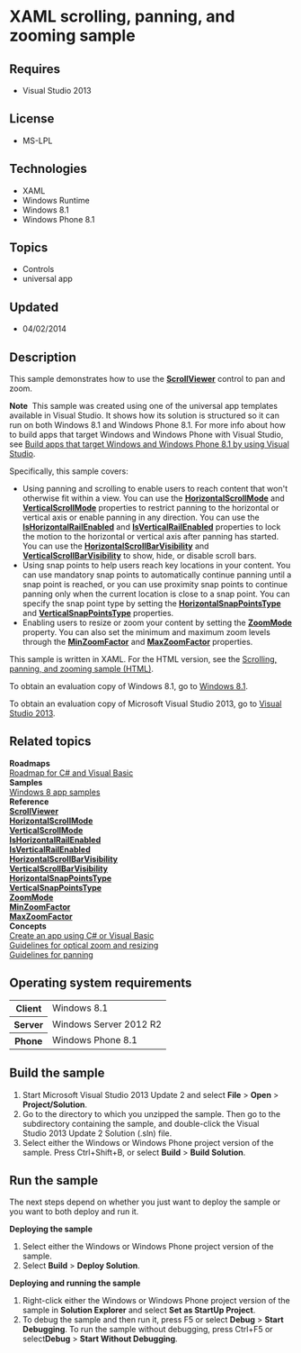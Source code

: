# XAML scrolling, panning, and zooming sample
## Requires
- Visual Studio 2013
## License
- MS-LPL
## Technologies
- XAML
- Windows Runtime
- Windows 8.1
- Windows Phone 8.1
## Topics
- Controls
- universal app
## Updated
- 04/02/2014
## Description

<div id="mainSection">
<p>This sample demonstrates how to use the <a href="http://msdn.microsoft.com/library/windows/apps/br209527">
<b>ScrollViewer</b></a> control to pan and zoom. </p>
<p class="note"><b>Note</b>&nbsp;&nbsp;This sample was created using one of the universal app templates available in Visual Studio. It shows how its solution is structured so it can run on both Windows&nbsp;8.1 and Windows Phone 8.1. For more info about how to build apps
 that target Windows and Windows Phone with Visual Studio, see <a href="http://msdn.microsoft.com/library/windows/apps/dn609832">
Build apps that target Windows and Windows Phone 8.1 by using Visual Studio</a>.</p>
<p>Specifically, this sample covers:</p>
<ul>
<li>Using panning and scrolling to enable users to reach content that won't otherwise fit within a view. You can use the
<a href="http://msdn.microsoft.com/library/windows/apps/br209549"><b>HorizontalScrollMode</b></a> and
<a href="http://msdn.microsoft.com/library/windows/apps/br209589"><b>VerticalScrollMode</b></a> properties to restrict panning to the horizontal or vertical axis or enable panning in any direction. You can use the
<a href="http://msdn.microsoft.com/library/windows/apps/hh968047"><b>IsHorizontalRailEnabled</b></a> and
<a href="http://msdn.microsoft.com/library/windows/apps/hh968049"><b>IsVerticalRailEnabled</b></a> properties to lock the motion to the horizontal or vertical axis after panning has started. You can use the
<a href="http://msdn.microsoft.com/library/windows/apps/br209547"><b>HorizontalScrollBarVisibility</b></a> and
<a href="http://msdn.microsoft.com/library/windows/apps/br209587"><b>VerticalScrollBarVisibility</b></a> to show, hide, or disable scroll bars.
</li><li>Using snap points to help users reach key locations in your content. You can use mandatory snap points to automatically continue panning until a snap point is reached, or you can use proximity snap points to continue panning only when the current location
 is close to a snap point. You can specify the snap point type by setting the <a href="http://msdn.microsoft.com/library/windows/apps/br209553">
<b>HorizontalSnapPointsType</b></a> and <a href="http://msdn.microsoft.com/library/windows/apps/br209593">
<b>VerticalSnapPointsType</b></a> properties. </li><li>Enabling users to resize or zoom your content by setting the <a href="http://msdn.microsoft.com/library/windows/apps/br209601">
<b>ZoomMode</b></a> property. You can also set the minimum and maximum zoom levels through the
<a href="http://msdn.microsoft.com/library/windows/apps/br209567"><b>MinZoomFactor</b></a> and
<a href="http://msdn.microsoft.com/library/windows/apps/br209565"><b>MaxZoomFactor</b></a> properties.
</li></ul>
<p>This sample is written in XAML. For the HTML version, see the <a href="http://go.microsoft.com/fwlink/p/?linkid=242394">
Scrolling, panning, and zooming sample (HTML)</a>.</p>
<p>To obtain an evaluation copy of Windows&nbsp;8.1, go to <a href="http://go.microsoft.com/fwlink/p/?linkid=301696">
Windows&nbsp;8.1</a>.</p>
<p>To obtain an evaluation copy of Microsoft Visual Studio&nbsp;2013, go to <a href="http://go.microsoft.com/fwlink/p/?linkid=301697">
Visual Studio&nbsp;2013</a>.</p>
<h2><a id="related_topics"></a>Related topics</h2>
<dl><dt><b>Roadmaps</b> </dt><dt><a href="http://msdn.microsoft.com/library/windows/apps/br229583">Roadmap for C# and Visual Basic</a>
</dt><dt><b>Samples</b> </dt><dt><a href="http://go.microsoft.com/fwlink/p/?LinkID=227694">Windows 8 app samples</a>
</dt><dt><b>Reference</b> </dt><dt><a href="http://msdn.microsoft.com/library/windows/apps/br209527"><b>ScrollViewer</b></a>
</dt><dt><a href="http://msdn.microsoft.com/library/windows/apps/br209549"><b>HorizontalScrollMode</b></a>
</dt><dt><a href="http://msdn.microsoft.com/library/windows/apps/br209589"><b>VerticalScrollMode</b></a>
</dt><dt><a href="http://msdn.microsoft.com/library/windows/apps/hh968047"><b>IsHorizontalRailEnabled</b></a>
</dt><dt><a href="http://msdn.microsoft.com/library/windows/apps/hh968049"><b>IsVerticalRailEnabled</b></a>
</dt><dt><a href="http://msdn.microsoft.com/library/windows/apps/br209547"><b>HorizontalScrollBarVisibility</b></a>
</dt><dt><a href="http://msdn.microsoft.com/library/windows/apps/br209587"><b>VerticalScrollBarVisibility</b></a>
</dt><dt><a href="http://msdn.microsoft.com/library/windows/apps/br209553"><b>HorizontalSnapPointsType</b></a>
</dt><dt><a href="http://msdn.microsoft.com/library/windows/apps/br209593"><b>VerticalSnapPointsType</b></a>
</dt><dt><a href="http://msdn.microsoft.com/library/windows/apps/br209601"><b>ZoomMode</b></a>
</dt><dt><a href="http://msdn.microsoft.com/library/windows/apps/br209567"><b>MinZoomFactor</b></a>
</dt><dt><a href="http://msdn.microsoft.com/library/windows/apps/br209565"><b>MaxZoomFactor</b></a>
</dt><dt><b>Concepts</b> </dt><dt><a href="http://msdn.microsoft.com/library/windows/apps/br211380">Create an app using C# or Visual Basic</a>
</dt><dt><a href="http://msdn.microsoft.com/library/windows/apps/hh465307">Guidelines for optical zoom and resizing</a>
</dt><dt><a href="http://msdn.microsoft.com/library/windows/apps/hh465310">Guidelines for panning</a>
</dt></dl>
<h2>Operating system requirements</h2>
<table>
<tbody>
<tr>
<th>Client</th>
<td><dt>Windows&nbsp;8.1 </dt></td>
</tr>
<tr>
<th>Server</th>
<td><dt>Windows Server&nbsp;2012&nbsp;R2 </dt></td>
</tr>
<tr>
<th>Phone</th>
<td><dt>Windows Phone 8.1 </dt></td>
</tr>
</tbody>
</table>
<h2>Build the sample</h2>
<p></p>
<ol>
<li>Start Microsoft Visual Studio&nbsp;2013 Update&nbsp;2 and select <b>File</b> &gt; <b>Open</b> &gt;
<b>Project/Solution</b>. </li><li>Go to the directory to which you unzipped the sample. Then go to the subdirectory containing the sample, and double-click the Visual Studio&nbsp;2013 Update&nbsp;2 Solution (.sln) file.
</li><li>Select either the Windows or Windows Phone project version of the sample. Press Ctrl&#43;Shift&#43;B, or select
<b>Build</b> &gt; <b>Build Solution</b>. </li></ol>
<p></p>
<h2>Run the sample</h2>
<p>The next steps depend on whether you just want to deploy the sample or you want to both deploy and run it.</p>
<p><b>Deploying the sample</b></p>
<ol>
<li>Select either the Windows or Windows Phone project version of the sample. </li><li>Select <b>Build</b> &gt; <b>Deploy Solution</b>. </li></ol>
<p><b>Deploying and running the sample</b></p>
<ol>
<li>Right-click either the Windows or Windows Phone project version of the sample in
<b>Solution Explorer</b> and select <b>Set as StartUp Project</b>. </li><li>To debug the sample and then run it, press F5 or select <b>Debug</b> &gt; <b>
Start Debugging</b>. To run the sample without debugging, press Ctrl&#43;F5 or select<b>Debug</b> &gt;
<b>Start Without Debugging</b>. </li></ol>
</div>
